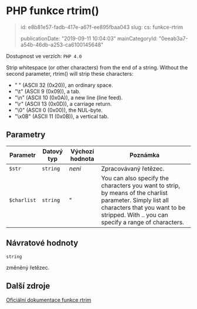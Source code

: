 PHP funkce rtrim()
==================

> id: e8b81e57-fadb-417e-a67f-ee895fbaa043
> slug:
> 	cs: funkce-rtrim
>
> publicationDate: "2019-09-11 10:04:03"
> mainCategoryId: "0eeab3a7-a54b-46db-a253-ca6100145648"

Dostupnost ve verzích: `PHP 4.0`

Strip whitespace (or other characters) from the end of a string.
Without the second parameter, rtrim() will strip these characters:
<ul>
<li>" " (ASCII 32 (0x20)), an ordinary space.
<li>"\t" (ASCII 9 (0x09)), a tab.
<li>"\n" (ASCII 10 (0x0A)), a new line (line feed).
<li>"\r" (ASCII 13 (0x0D)), a carriage return.
<li>"\0" (ASCII 0 (0x00)), the NUL-byte.
<li>"\x0B" (ASCII 11 (0x0B)), a vertical tab.
</ul>


Parametry
--------------

| Parametr | Datový typ | Výchozí hodnota | Poznámka |
|-----|-----|-----|-----|
| `$str` | `string` | *není* | Zpracovávaný řetězec. |
| `$charlist` | `string` | " | You can also specify the characters you want to strip, by means of the charlist parameter. Simply list all characters that you want to be stripped. With .. you can specify a range of characters. |


Návratové hodnoty
----------------

`string`

změněný řetězec.

Další zdroje
------------

[Oficiální dokumentace funkce rtrim](https://www.php.net/manual/en/function.rtrim.php)

